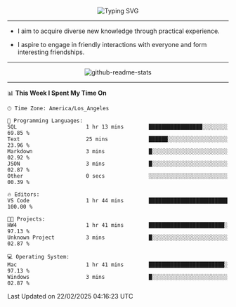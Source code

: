 <p align="center">
  <img src="https://readme-typing-svg.demolab.com?font=Fira+Code&weight=500&size=32&duration=2500&pause=1600&center=true&vCenter=true&random=false&width=1024&height=64&lines=Hi+there+%F0%9F%91%8B;I'm+delighted+you+could+make+it+here+%F0%9F%8E%89;I'm+Harry%2C+a+college+student+still+finding+my+way" alt="Typing SVG" />
</p>


---


- I aim to acquire diverse new knowledge through practical experience.

- I aspire to engage in friendly interactions with everyone and form interesting friendships.


---


<p align="center">
  <img src="https://github-readme-stats.vercel.app/api?username=Harry-Jing&show_icons=true" alt="github-readme-stats"/>
</p>


---

<!--START_SECTION:waka-->
📊 **This Week I Spent My Time On** 

```text
🕑︎ Time Zone: America/Los_Angeles

💬 Programming Languages: 
SQL                      1 hr 13 mins        █████████████████░░░░░░░░   69.85 % 
Text                     25 mins             ██████░░░░░░░░░░░░░░░░░░░   23.96 % 
Markdown                 3 mins              █░░░░░░░░░░░░░░░░░░░░░░░░   02.92 % 
JSON                     3 mins              █░░░░░░░░░░░░░░░░░░░░░░░░   02.87 % 
Other                    0 secs              ░░░░░░░░░░░░░░░░░░░░░░░░░   00.39 % 

🔥 Editors: 
VS Code                  1 hr 44 mins        █████████████████████████   100.00 % 

🐱‍💻 Projects: 
HW4                      1 hr 41 mins        ████████████████████████░   97.13 % 
Unknown Project          3 mins              █░░░░░░░░░░░░░░░░░░░░░░░░   02.87 % 

💻 Operating System: 
Mac                      1 hr 41 mins        ████████████████████████░   97.13 % 
Windows                  3 mins              █░░░░░░░░░░░░░░░░░░░░░░░░   02.87 % 
```


 Last Updated on 22/02/2025 04:16:23 UTC
<!--END_SECTION:waka-->
